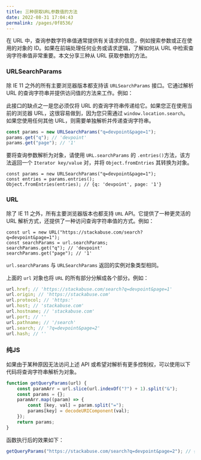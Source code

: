 ```yaml
---
title: 三种获取URL参数值的方法
date: 2022-08-31 17:04:43
permalink: /pages/0f8536/
---
```



在 URL 中，查询参数字符串值通常提供有关请求的信息，例如搜索参数或正在使用的对象的 ID。如果在前端处理任何业务或请求逻辑，了解如何从 URL 中检索查询字符串值非常重要。本文分享三种从 URL 获取参数的方法。

### URLSearchParams

除 IE 11 之外的所有主要浏览器版本都支持该 `URLSearchParams` 接口。它通过解析 URL 的查询字符串并提供访问值的方法来工作。例如：

此接口的缺点之一是您必须仅将 URL 的查询字符串传递给它。如果您正在使用当前的浏览器 URL，这很容易做到，因为您只需通过 `window.location.search`。 如果您使用任何其他 URL，则需要单独解析并传递查询字符串。

```js
const params = new URLSearchParams("q=devpoint&page=1");
params.get("q"); // 'devpoint'
params.get("page"); // '1'
```

要将查询参数解析为对象，请使用 `URL.searchParams` 的 `.entries()`方法，该方法返回一个 `Iterator key/value` 对，并将 `Object.fromEntries` 其转换为对象。

```JS
const params = new URLSearchParams("q=devpoint&page=1");
const entries = params.entries();
Object.fromEntries(entries); // {q: 'devpoint', page: '1'}
```

### URL

除了 IE 11 之外，所有主要浏览器版本也都支持 `URL` API。它提供了一种更灵活的 URL 解析方式，还提供了一种访问查询字符串值的方式。例如：

```JS
const url = new URL("https://stackabuse.com/search?q=devpoint&page=1");
const searchParams = url.searchParams;
searchParams.get("q"); // 'devpoint'
searchParams.get("page"); // '1'
```

`url.searchParams` 与 `URLSearchParams` 返回的实例对象类型相同。

上面的 `url` 对象也将 `URL` 的所有部分分解成各个部分。例如：

```js
url.href; // 'https://stackabuse.com/search?q=devpoint&page=1'
url.origin; // 'https://stackabuse.com'
url.protocol; // 'https:'
url.host; // 'stackabuse.com'
url.hostname; // 'stackabuse.com'
url.port; // ''
url.pathname; // '/search'
url.search; // '?q=devpoint&page=2'
url.hash; // ''
```

### 纯JS

如果由于某种原因无法访问上述 API 或希望对解析有更多控制权，可以使用以下代码将查询字符串解析为对象。

```js
function getQueryParams(url) {
    const paramArr = url.slice(url.indexOf("?") + 1).split("&");
    const params = {};
    paramArr.map((param) => {
        const [key, val] = param.split("=");
        params[key] = decodeURIComponent(val);
    });
    return params;
}
```

函数执行后的效果如下：

```js
getQueryParams("https://stackabuse.com/search?q=devpoint&page=2"); // { q: 'devpoint', page: '2' }
```

